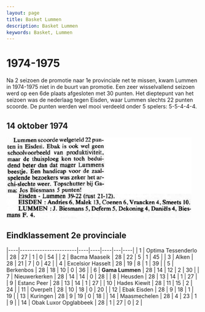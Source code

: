 ```yaml
---
layout: page
title: Basket Lummen
description: Basket Lummen
keywords: Basket, Lummen
---
```


# 1974-1975

Na 2 seizoen de promotie naar 1e provinciale net te missen, kwam Lummen in 1974-1975 niet in de buurt van promotie. Een zeer wisselvallend seizoen werd op een 6de plaats afgesloten met 30 punten. Het dieptepunt van het seizoen was de nederlaag tegen Eisden, waar Lummen slechts 22 punten scoorde. De punten werden wel mooi verdeeld onder 5 spelers: 5-5-4-4-4.

## 14 oktober 1974

![19741014](/club/geschiedenis/1974-1975/19741014.gif)

## Eindklassement 2e provinciale

|----|-----------------------|----|----|----|---|----|
| 1  | Optima Tessenderlo    | 28 | 27 | 1  | 0 | 54 |
| 2  | Bacma Maaseik         | 28 | 22 | 5  | 1 | 45 |
| 3  | Alken                 | 28 | 21 | 7  | 0 | 42 |
| 4  | Excelsior Hasselt     | 28 | 19 | 8  | 1 | 39 |
| 5  | Berkenbos             | 28 | 18 | 10 | 0 | 36 |
| 6  | **Gama Lummen**       | 28 | 14 | 12 | 2 | 30 |
| 7  | Nieuwerkerken         | 28 | 14 | 14 | 0 | 28 |
| 8  | Heusden               | 28 | 13 | 14 | 1 | 27 |
| 9  | Estanc Peer           | 28 | 13 | 14 | 1 | 27 |
| 10 | Hades Kiewit          | 28 | 11 | 15 | 2 | 24 |
| 11 | Overpelt              | 28 | 10 | 18 | 0 | 20 |
| 12 | Ebak Eisden           | 28 | 9  | 18 | 1 | 19 |
| 13 | Kuringen              | 28 | 9  | 19 | 0 | 18 |
| 14 | Maasmechelen          | 28 | 4  | 23 | 1 | 9  |
| 14 | Obak Luxor Opglabbeek | 28 | 1  | 27 | 0 | 2  |
